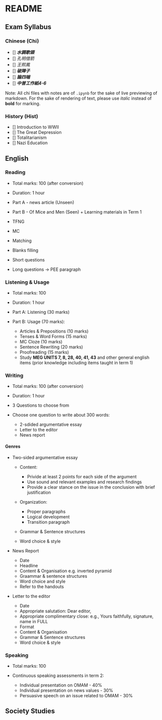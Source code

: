 # README

## Exam Syllabus

### Chinese (Chi)

- [] ***水調歌頭***
- [] *孔明借箭*
- [] *王熙鳳*
- [] ***破陣子***
- [] ***論四端***
- [] ***中普工作紙4-6***

Note: All chi files with notes are of `.ipynb` for the sake of live previewing of markdown. For the sake of rendering of text, please use *italic* instead of **bold** for marking.

### History (Hist)

- [] Introduction to WWII
- [] The Great Depression
- [] Totalitarianism
- [] Nazi Education

## English

### Reading

- Total marks: 100 (after conversion)

- Duration: 1 hour
- Part A - news article (Unseen)
- Part B - Of Mice and Men (Seen) + Learning materials in Term 1 
- TFNG
- MC
- Matching
- Blanks filling
- Short questions
- Long questions -> PEE paragraph

### Listening & Usage

- Total marks: 100

- Duration: 1 hour
- Part A: Listening (30 marks)
- Part B: Usage (70 marks):
  - Articles & Prepositions (10 marks)
  - Tenses & Word Forms (15 marks)
  - MC Cloze (10 marks)
  - Sentence Rewriting (20 marks)
  - Proofreading (15 marks)
  - Study **MEG UNITS 7, 8, 28, 40, 41, 43** and other general english items (prior knowledge including items taught in term 1)

### Writing

- Total marks: 100 (after conversion)

- Duration: 1 hour
- 3 Questions to choose from
- Choose one question to write about 300 words:
  - 2-sdided argumentative essay
  - Letter to the editor
  - News report

#### Genres

- Two-sided argumentative essay
  - Content:
    - Privide at least 2 points for each side of the argument
    - Use sound and relevant examples and research findings
    - Provide a clear stance on the issue in the conclusion with brief justification

  - Organization:
    - Proper paragraphs
    - Logical development 
    - Transition paragraph
  - Grammar & Sentence structures
  - Word choice & style

- News Report
  - Date
  - Headline
  - Content & Organisation e.g. inverted pyramid
  - Graammar & sentence structures
  - Word choice and style
  - Refer to the handouts

- Letter to the editor
  - Date
  - Appropriate salutation: Dear editor,
  - Appropriate complimentary close: e.g., Yours faithfully, signature, name in FULL
  - Format
  - Content & Organisation
  - Grammar & Sentence structures
  - Word choice & style

### Speaking

- Total marks: 100

- Continuous speaking assessments in term 2:
  - Individual presentation on OMAM - 40%
  - Individual presentation on news values - 30%
  - Persuasive speech on an issue related to OMAM - 30%

## Society Studies
 
